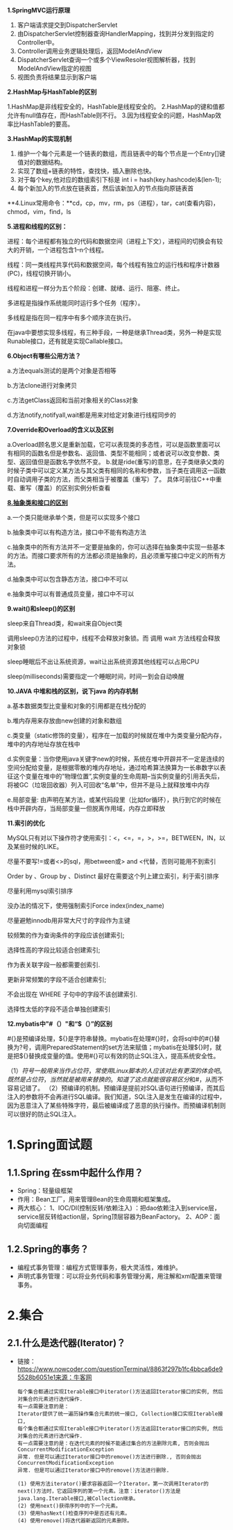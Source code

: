 **1.SpringMVC运行原理**

1. 客户端请求提交到DispatcherServlet
2. 由DispatcherServlet控制器查询HandlerMapping，找到并分发到指定的Controller中。
3. Controller调用业务逻辑处理后，返回ModelAndView
4. DispatcherServlet查询一个或多个ViewResoler视图解析器，找到ModelAndView指定的视图
5. 视图负责将结果显示到客户端

**2.HashMap与HashTable的区别**

1.HashMap是非线程安全的，HashTable是线程安全的。
2.HashMap的键和值都允许有null值存在，而HashTable则不行。
3.因为线程安全的问题，HashMap效率比HashTable的要高。

**3.HashMap的实现机制**

1. 维护一个每个元素是一个链表的数组，而且链表中的每个节点是一个Entry[]键值对的数据结构。
2. 实现了数组+链表的特性，查找快，插入删除也快。
3. 对于每个key,他对应的数组索引下标是 int i = hash(key.hashcode)&(len-1);
4. 每个新加入的节点放在链表首，然后该新加入的节点指向原链表首

**4.Linux常用命令：**cd，cp，mv，rm，ps（进程），tar，cat(查看内容)，chmod，vim，find，ls

**5.进程和线程的区别：**

进程：每个进程都有独立的代码和数据空间（进程上下文），进程间的切换会有较大的开销，一个进程包含1–n个线程。

线程：同一类线程共享代码和数据空间，每个线程有独立的运行栈和程序计数器(PC)，线程切换开销小。

线程和进程一样分为五个阶段：创建、就绪、运行、阻塞、终止。

多进程是指操作系统能同时运行多个任务（程序）。

多线程是指在同一程序中有多个顺序流在执行。

在java中要想实现多线程，有三种手段，一种是继承Thread类，另外一种是实现Runable接口，还有就是实现Callable接口。

**6.Object有哪些公用方法？**

a.方法equals测试的是两个对象是否相等

b.方法clone进行对象拷贝

c.方法getClass返回和当前对象相关的Class对象

d.方法notify,notifyall,wait都是用来对给定对象进行线程同步的

**7.Override和Overload的含义以及区别**

a.Overload顾名思义是重新加载，它可以表现类的多态性，可以是函数里面可以有相同的函数名但是参数名、返回值、类型不能相同；或者说可以改变参数、类型、返回值但是函数名字依然不变。
b.就是ride(重写)的意思，在子类继承父类的时候子类中可以定义某方法与其父类有相同的名称和参数，当子类在调用这一函数时自动调用子类的方法，而父类相当于被覆盖（重写）了。
具体可前往C++中重载、重写（覆盖）的区别实例分析查看

<u>**8.抽象类和接口的区别**</u>

a.一个类只能继承单个类，但是可以实现多个接口

b.抽象类中可以有构造方法，接口中不能有构造方法

c.抽象类中的所有方法并不一定要是抽象的，你可以选择在抽象类中实现一些基本的方法。而接口要求所有的方法都必须是抽象的，且必须重写接口中定义的所有方法。

d.抽象类中可以包含静态方法，接口中不可以

e.抽象类中可以有普通成员变量，接口中不可以

**9.wait()和sleep()的区别**

sleep来自Thread类，和wait来自Object类

调用sleep()方法的过程中，线程不会释放对象锁。而 调用 wait 方法线程会释放对象锁

sleep睡眠后不出让系统资源，wait让出系统资源其他线程可以占用CPU

sleep(milliseconds)需要指定一个睡眠时间，时间一到会自动唤醒

**10.JAVA 中堆和栈的区别，说下java 的内存机制**

a.基本数据类型比变量和对象的引用都是在栈分配的

b.堆内存用来存放由new创建的对象和数组

c.类变量（static修饰的变量），程序在一加载的时候就在堆中为类变量分配内存，堆中的内存地址存放在栈中

d.实例变量：当你使用java关键字new的时候，系统在堆中开辟并不一定是连续的空间分配给变量，是根据零散的堆内存地址，通过哈希算法换算为一长串数字以表征这个变量在堆中的”物理位置”,实例变量的生命周期–当实例变量的引用丢失后，将被GC（垃圾回收器）列入可回收“名单”中，但并不是马上就释放堆中内存

e.局部变量: 由声明在某方法，或某代码段里（比如for循环），执行到它的时候在栈中开辟内存，当局部变量一但脱离作用域，内存立即释放

**11.索引的优化**

MySQL只有对以下操作符才使用索引：<，<=，=，>，>=，BETWEEN，IN，以及某些时候的LIKE。

尽量不要写!=或者<>的sql，用between或> and <代替，否则可能用不到索引

Order by 、Group by 、Distinct 最好在需要这个列上建立索引，利于索引排序

尽量利用mysql索引排序

没办法的情况下，使用强制索引Force index(index_name)

尽量避勉innodb用非常大尺寸的字段作为主键

较频繁的作为查询条件的字段应该创建索引;

选择性高的字段比较适合创建索引;

作为表关联字段一般都需要创索引.

更新非常频繁的字段不适合创建索引;

不会出现在 WHERE 子句中的字段不该创建索引.

选择性太低的字段不适合单独创建索引

**12.mybatis中"#（）"和“$（）”的区别**

#{}是预编译处理，${}是字符串替换。mybatis在处理#{}时，会将sql中的#{}替换为?号，调用PreparedStatement的set方法来赋值；mybatis在处理${}时，就是把${}替换成变量的值。使用#{}可以有效的防止SQL注入，提高系统安全性。

（1）$符号一般用来当作占位符，常使用Linux脚本的人应该对此有更深的体会吧。既然是占位符，当然就是被用来替换的。知道了这点就能很容易区分$和#，从而不容易记错了。
（2）预编译的机制。预编译是提前对SQL语句进行预编译，而其后注入的参数将不会再进行SQL编译。我们知道，SQL注入是发生在编译的过程中，因为恶意注入了某些特殊字符，最后被编译成了恶意的执行操作。而预编译机制则可以很好的防止SQL注入。

# 1.Spring面试题

## 1.1.Spring 在ssm中起什么作用？

- Spring：轻量级框架
- 作用：Bean工厂，用来管理Bean的生命周期和框架集成。
- 两大核心： 1、IOC/DI(控制反转/依赖注入) ：把dao依赖注入到service层，service层反转给action层，Spring顶层容器为BeanFactory。 2、AOP：面向切面编程

## 1.2.Spring的事务？

- 编程式事务管理：编程方式管理事务，极大灵活性，难维护。
- 声明式事务管理：可以将业务代码和事务管理分离，用注解和xml配置来管理事务。

# 2.集合

## 2.1.什么是迭代器(Iterator)？

- 链接：https://www.nowcoder.com/questionTerminal/8863f297b1fc4bbca6de95528b6051e1来源：牛客网

  ```
  每个集合都通过实现Iterable接口中iterator()方法返回Iterator接口的实例, 然后对集合的元素进行迭代操作. 
  有一点需要注意的是：
  Iterator提供了统一遍历操作集合元素的统一接口, Collection接口实现Iterable接口,
  每个集合都通过实现Iterable接口中iterator()方法返回Iterator接口的实例, 然后对集合的元素进行迭代操作.
  有一点需要注意的是：在迭代元素的时候不能通过集合的方法删除元素, 否则会抛出ConcurrentModificationException
  异常. 但是可以通过Iterator接口中的remove()方法进行删除., 否则会抛出ConcurrentModificationException
  异常. 但是可以通过Iterator接口中的remove()方法进行删除.
  
  (1) 使用方法iterator()要求容器返回一个Iterator。第一次调用Iterator的next()方法时，它返回序列的第一个元素。注意：iterator()方法是java.lang.Iterable接口,被Collection继承。
  (2) 使用next()获得序列中的下一个元素。
  (3) 使用hasNext()检查序列中是否还有元素。
  (4) 使用remove()将迭代器新返回的元素删除。
  ```